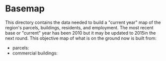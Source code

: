 # Basemap

This directory contains the data needed to build a "current year" map of the region's parcels, buildings, residents, and employment. The most recent base or "current" year has been 2010 but it may be updated to 2015in the next round. This objective map of what is on the ground now is built from:
* parcels:
* commercial buildings:


